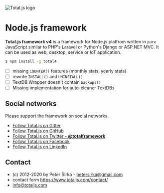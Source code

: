 ![Total.js logo](https://www.totaljs.com/img/logo-totaljs.png)

Node.js framework
=================

__Total.js framework v4__ is a framework for Node.js platfrom written in `pure` JavaScript similar to PHP's Laravel or Python's Django or ASP.NET MVC. It can be used as web, desktop, service or IoT application.

```bash
$ npm install -g total4
```

- [ ] missing `COUNTER()` features (monthly stats, yearly stats)
- [ ] rewrite `INSTALL()` and `UNINSTALL()`
- [ ] TextDB Wrapper doesn't contain `backups()`
- [ ] Missing implementation for auto-cleaner TextDBs

## Social networks

Please support the framework on social networks.

- [Follow Total.js on Gitter](https://gitter.im/totaljs/framework)
- [Follow Total.js on GitHub](https://github.com/totaljs/framework)
- [Follow Total.js on Twitter - __@totalframework__](https://twitter.com/totalframework)
- [Follow Total.js on Facebook](https://www.facebook.com/totaljs.web.framework)
- [Follow Total.js on LinkedIn](https://www.linkedin.com/groups/totaljs-8109884)

## Contact

- (c) 2012-2020 by Peter Širka - <petersirka@gmail.com>
- contact form <https://www.totaljs.com/contact/>
- <info@totaljs.com>

[license-image]: https://img.shields.io/badge/license-MIT-blue.svg?style=flat
[license-url]: license.txt

[npm-url]: https://npmjs.org/package/total.js
[npm-version-image]: https://img.shields.io/npm/v/total.js.svg?style=flat
[npm-downloads-image]: https://img.shields.io/npm/dm/total.js.svg?style=flat
[npm-quality]: http://npm.packagequality.com/shield/total.js.svg

[travis-url]: https://travis-ci.org/totaljs/framework
[travis-image]: https://img.shields.io/travis/totaljs/framework.svg?style=flat
